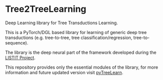 # Tree2TreeLearning
Deep Learning library for Tree Transductions Learning.

This is a PyTorch/DGL based library for learning of generic deep tree transductions (e.g. tree-to-tree, tree classification/regression, tree-to-sequence).

The library is the deep neural part of the framework developed during the [LISTIT Project](https://dbacciu.github.io/listit/).

This repository provides only the essential modules of the library, for more information and future updated version visit [pyTreeLearn](https://github.com/Ant-Bru/pyTreeLearn).
